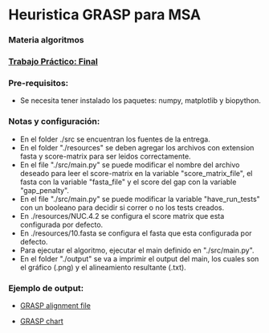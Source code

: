 # Heuristica GRASP para MSA

### Materia algoritmos 

### [Trabajo Práctico: Final](./TP_final_Heurstica_GRASP_para_MSA.pdf)

### Pre-requisitos:
- Se necesita tener instalado los paquetes: numpy, matplotlib y biopython.

### Notas y configuración:
- En el folder ./src se encuentran los fuentes de la entrega.
- En el folder "./resources" se deben agregar los archivos con extension fasta y score-matrix para ser leidos correctamente.
- En el file "./src/main.py" se puede modificar el nombre del archivo deseado para leer el score-matrix en la variable "score_matrix_file", el fasta con la variable "fasta_file" y el score del gap con la variable "gap_penalty".
- En el file "./src/main.py" se puede modificar la variable "have_run_tests" con un booleano para decidir si correr o no los tests creados.
- En ./resources/NUC.4.2 se configura el score matrix que esta configurada por defecto.
- En ./resources/10.fasta se configura el fasta que esta configurada por defecto.
- Para ejecutar el algoritmo, ejecutar el main definido en "./src/main.py".
- En el folder "./output" se va a imprimir el output del main, los cuales son el gráfico (.png) y el alineamiento resultante (.txt).


### Ejemplo de output:

- [GRASP alignment file](./alignment-2021-12-09_01-36-50.txt)

- [GRASP chart](./chart_results-2021-12-09_01-36-50.png)

